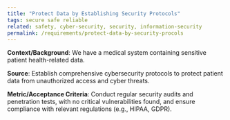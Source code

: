 ```yaml
---
title: "Protect Data by Establishing Security Protocols"
tags: secure safe reliable
related: safety, cyber-security, security, information-security 
permalink: /requirements/protect-data-by-security-procols
---
```


<div class="quality-requirement" markdown="1">

**Context/Background**: We have a medical system containing sensitive patient health-related data.

**Source**: Establish comprehensive cybersecurity protocols to protect patient data from unauthorized access and cyber threats.

**Metric/Acceptance Criteria**: Conduct regular security audits and penetration tests, with no critical vulnerabilities found, and ensure compliance with relevant regulations (e.g., HIPAA, GDPR).

</div><br>
